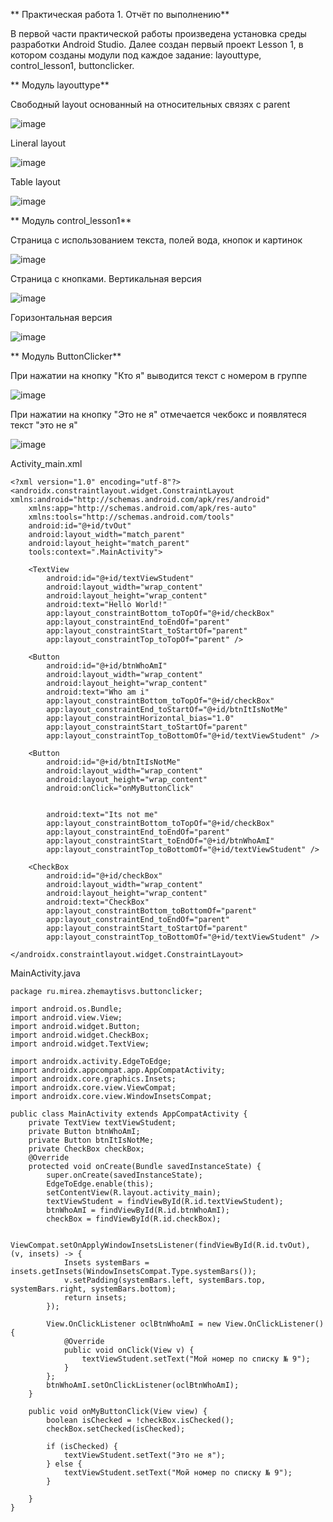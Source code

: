 **  Практическая работа 1. Отчёт по выполнению**

В первой части практической работы произведена установка среды разработки Android Studio. Далее создан первый проект Lesson 1, в котором созданы модули под каждое задание: layouttype, control_lesson1, buttonclicker.

**  Модуль layouttype**

Свободный layout основанный на относительных связях с parent

![image](https://github.com/user-attachments/assets/64ddeba3-ddb0-47d7-a29e-96383bd89718)

Lineral layout

![image](https://github.com/user-attachments/assets/b00919b4-f057-46a6-bec0-0e6748e62a7d)

Table layout

![image](https://github.com/user-attachments/assets/8f5f0d56-0873-48d7-bbb0-99a71c789523)

**  Модуль control_lesson1**

Страница с использованием текста, полей вода, кнопок и картинок

![image](https://github.com/user-attachments/assets/f2b8dc8a-cc05-49e7-9c49-785570f9ec02)

Страница с кнопками. Вертикальная версия

![image](https://github.com/user-attachments/assets/2224184c-b35f-4191-83b3-e11dd248ae53)

Горизонтальная версия

![image](https://github.com/user-attachments/assets/cb979666-ca05-4143-8fae-ff2f6cc38fe0)

**  Модуль ButtonClicker**

При нажатии на кнопку "Кто я" выводится текст с номером в группе

![image](https://github.com/user-attachments/assets/aaaf4161-0e9f-45e2-b0aa-1f4b545ab4d3)

При нажатии на кнопку "Это не я" отмечается чекбокс и появлятеся текст "это не я"

![image](https://github.com/user-attachments/assets/d288ade5-d883-4b0b-9be5-1773e605f375)

Activity_main.xml
```
<?xml version="1.0" encoding="utf-8"?>
<androidx.constraintlayout.widget.ConstraintLayout xmlns:android="http://schemas.android.com/apk/res/android"
    xmlns:app="http://schemas.android.com/apk/res-auto"
    xmlns:tools="http://schemas.android.com/tools"
    android:id="@+id/tvOut"
    android:layout_width="match_parent"
    android:layout_height="match_parent"
    tools:context=".MainActivity">

    <TextView
        android:id="@+id/textViewStudent"
        android:layout_width="wrap_content"
        android:layout_height="wrap_content"
        android:text="Hello World!"
        app:layout_constraintBottom_toTopOf="@+id/checkBox"
        app:layout_constraintEnd_toEndOf="parent"
        app:layout_constraintStart_toStartOf="parent"
        app:layout_constraintTop_toTopOf="parent" />

    <Button
        android:id="@+id/btnWhoAmI"
        android:layout_width="wrap_content"
        android:layout_height="wrap_content"
        android:text="Who am i"
        app:layout_constraintBottom_toTopOf="@+id/checkBox"
        app:layout_constraintEnd_toStartOf="@+id/btnItIsNotMe"
        app:layout_constraintHorizontal_bias="1.0"
        app:layout_constraintStart_toStartOf="parent"
        app:layout_constraintTop_toBottomOf="@+id/textViewStudent" />

    <Button
        android:id="@+id/btnItIsNotMe"
        android:layout_width="wrap_content"
        android:layout_height="wrap_content"
        android:onClick="onMyButtonClick"


        android:text="Its not me"
        app:layout_constraintBottom_toTopOf="@+id/checkBox"
        app:layout_constraintEnd_toEndOf="parent"
        app:layout_constraintStart_toEndOf="@+id/btnWhoAmI"
        app:layout_constraintTop_toBottomOf="@+id/textViewStudent" />

    <CheckBox
        android:id="@+id/checkBox"
        android:layout_width="wrap_content"
        android:layout_height="wrap_content"
        android:text="CheckBox"
        app:layout_constraintBottom_toBottomOf="parent"
        app:layout_constraintEnd_toEndOf="parent"
        app:layout_constraintStart_toStartOf="parent"
        app:layout_constraintTop_toBottomOf="@+id/textViewStudent" />

</androidx.constraintlayout.widget.ConstraintLayout>

```

MainActivity.java
```
package ru.mirea.zhemaytisvs.buttonclicker;

import android.os.Bundle;
import android.view.View;
import android.widget.Button;
import android.widget.CheckBox;
import android.widget.TextView;

import androidx.activity.EdgeToEdge;
import androidx.appcompat.app.AppCompatActivity;
import androidx.core.graphics.Insets;
import androidx.core.view.ViewCompat;
import androidx.core.view.WindowInsetsCompat;

public class MainActivity extends AppCompatActivity {
    private TextView textViewStudent;
    private Button btnWhoAmI;
    private Button btnItIsNotMe;
    private CheckBox checkBox;
    @Override
    protected void onCreate(Bundle savedInstanceState) {
        super.onCreate(savedInstanceState);
        EdgeToEdge.enable(this);
        setContentView(R.layout.activity_main);
        textViewStudent = findViewById(R.id.textViewStudent);
        btnWhoAmI = findViewById(R.id.btnWhoAmI);
        checkBox = findViewById(R.id.checkBox);

        ViewCompat.setOnApplyWindowInsetsListener(findViewById(R.id.tvOut), (v, insets) -> {
            Insets systemBars = insets.getInsets(WindowInsetsCompat.Type.systemBars());
            v.setPadding(systemBars.left, systemBars.top, systemBars.right, systemBars.bottom);
            return insets;
        });

        View.OnClickListener oclBtnWhoAmI = new View.OnClickListener() {
            @Override
            public void onClick(View v) {
                textViewStudent.setText("Мой номер по списку № 9");
            }
        };
        btnWhoAmI.setOnClickListener(oclBtnWhoAmI);
    }

    public void onMyButtonClick(View view) {
        boolean isChecked = !checkBox.isChecked();
        checkBox.setChecked(isChecked);

        if (isChecked) {
            textViewStudent.setText("Это не я");
        } else {
            textViewStudent.setText("Мой номер по списку № 9");
        }

    }
}
```

